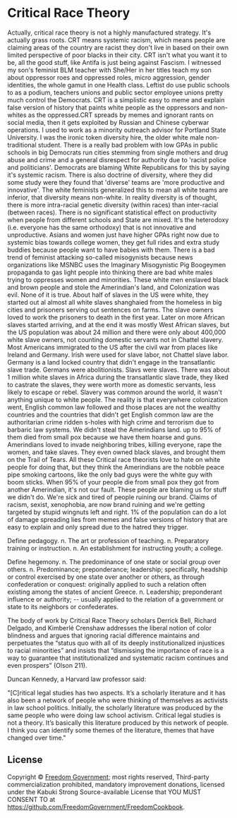 # Critical Race Theory

Actually, critical race theory is not a highly manufactured strategy. It's actually grass roots. CRT means systemic racism, which means people are claiming areas of the country are racist they don't live in based on their own limited perspective of poor blacks in their city. CRT isn't what you want it to be, all the good stuff, like Antifa is just being against Fascism. I witnessed my son's feminist BLM teacher with She/Her in her titles teach my son about oppressor roes and oppressed roles, micro aggression, gender identities, the whole gamut in one Health class. Leftist do use public schools to as a podium, teachers unions and public sector employee unions pretty much control the Democrats. CRT is a simplistic easy to meme and explain false version of history that paints white people as the oppressors and non-whites as the oppressed.CRT spreads by memes and ignorant rants on social media, then it gets exploited by Russian and Chinese cyberwar operations. I used to work as a minority outreach advisor for Portland State University. I was the ironic token diversity hire, the older white male non-traditional student. There is a really bad problem with low GPAs in public schools in big Democrats run cities stemming from single mothers and drug abuse and crime and a general disrespect for authority due to 'racist police and politicians'. Democrats are blaming White Republicans for this by saying it's systemic racism. There is also doctrine of diversity, where they did some study were they found that 'diverse' teams are 'more productive and innovative'. The white feminists generalized this to mean all white teams are inferior, that diversity means non-white. In reality diversity is of thought, there is more intra-racial genetic diversity (within races) than inter-racial (between races). There is no significant statistical effect on productivity when people from different schools and State are mixed. It's the heterodoxy (i.e. everyone has the same orthodoxy) that is not innovative and unproductive. Asians and women just have higher GPAs right now due to systemic bias towards college women, they get full rides and extra study buddies because people want to have babies with them. There is a bad trend of feminist attacking so-called misogynists because news organizations like MSNBC uses the Imaginary Misogynistic Pig Boogeymen propaganda to gas light people into thinking there are bad white males trying to oppresses women and minorities. These white men enslaved black and brown people and stole the Amerindian's land, and Colonization was evil. None of it is true. About half of slaves in the US were white, they started out al almost all white slaves shanghaied from the homeless in big cities and prisoners serving out sentences on farms. The slave owners loved to work the prisoners to death in the first year. Later on more African slaves started arriving, and at the end it was mostly West African slaves, but the US population was about 24 million and there were only about 400,000 white slave owners, not counting domestic servants not in Chattel slavery. Most Americans immigrated to the US after the civil war from places like Ireland and Germany. Irish were used for slave labor, not Chattel slave labor. Germany is a land locked country that didn't engage in the transatlantic slave trade. Germans were abolitionists. Slavs were slaves. There was about 1 million white slaves in Africa during the transatlantic slave trade, they liked to castrate the slaves, they were worth more as domestic servants, less likely to escape or rebel. Slavery was common around the world, it wasn't anything unique to white people. The reality is that everywhere colonization went, English common law followed and those places are not the wealthy countries and the countries that didn't get English common law are the authoritarian crime ridden s-holes with high crime and terrorism due to barbaric law systems. We didn't steal the Amerindians land. up to 95% of them died from small pox because we have them hoarse and guns. Amerindians loved to invade neighboring tribes, killing everyone, rape the women, and take slaves. They even owned black slaves, and brought them on the Trail of Tears. All these Critical race theorists love to hate on white people for doing that, but they think the Amerindians are the nobble peace pipe smoking cartoons, like the only bad guys were the white guy with boom sticks. When 95% of your people die from small pox they got from another Amerindian, it's not our fault. These people are blaming us for stuff we didn't do. We're sick and tired of people ruining our brand. Claims of racism, sexist, xenophobia, are now brand ruining and we're getting targeted by stupid wingnuts left and right. 1% of the population can do a lot of damage spreading lies from memes and false versions of history that are easy to explain and only spread due to the hatred they trigger.

Define pedagogy.
    n. The art or profession of teaching.
    n. Preparatory training or instruction.
    n. An establishment for instructing youth; a college.

Define hegemony.
    n. The predominance of one state or social group over others.
    n. Predominance; preponderance; leadership; specifically, headship or control exercised by one state over another or others, as through confederation or conquest: originally applied to such a relation often existing among the states of ancient Greece.
    n. Leadership; preponderant influence or authority; -- usually applied to the relation of a government or state to its neighbors or confederates.

The body of work by Critical Race Theory scholars Derrick Bell,
Richard Delgado, and Kimberlé Crenshaw addresses the liberal notion
of color blindness and argues that ignoring racial difference maintains
and perpetuates the “status quo with all of its deeply institutionalized
injustices to racial minorities” and insists that “dismissing the
importance of race is a way to guarantee that institutionalized and
systematic racism continues and even prospers” (Olson 211).

Duncan Kennedy, a Harvard law professor said:

"[C]ritical legal studies has two aspects. It’s a scholarly literature and it has also been a network of people who were thinking of themselves as activists in law school politics. Initially, the scholarly literature was produced by the same people who were doing law school activism. Critical legal studies is not a theory. It’s basically this literature produced by this network of people. I think you can identify some themes of the literature, themes that have changed over time."

## License

Copyright © [Freedom Government](https://github.com/FreedomGovernment); most rights reserved, Third-party commercialization prohibited, mandatory improvement donations, licensed under the Kabuki Strong Source-available License that YOU MUST CONSENT TO at <https://github.com/FreedomGovernment/FreedomCookbook>.
